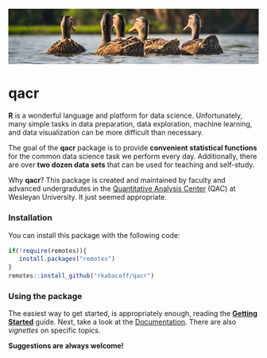 ![statfunctions](graphs.png)

# qacr

<!-- badges: start -->
<!-- badges: end -->

**R** is a wonderful language and platform for data science. Unfortunately, many simple tasks in data preparation, data exploration, machine learning, and data visualization can be more difficult than necessary.  

The goal of the **qacr** package is to provide **convenient statistical functions** for the common data science task we perform every day. Additionally, there are over **two dozen data sets** that can be used for
teaching and self-study.

Why **qacr**? This package is created and maintained by faculty and advanced undergradutes in the [Quantitative Analysis Center](http://qac.wesleyan.edu) (QAC) at Wesleyan University. It just seemed appropriate.

### Installation

You can install this package with the following code:

``` r
if(!require(remotes)){
   install.packages("remotes")
}
remotes::install_github("rkabacoff/qacr")
```

### Using the package

The easiest way to get started, is appropriately enough, reading the [**Getting Started**](articles/qacr.html) guide. Next, take a look at the
[Documentation](reference/index.html). There are also *vignettes* on specific topics.

**Suggestions are always welcome!**
